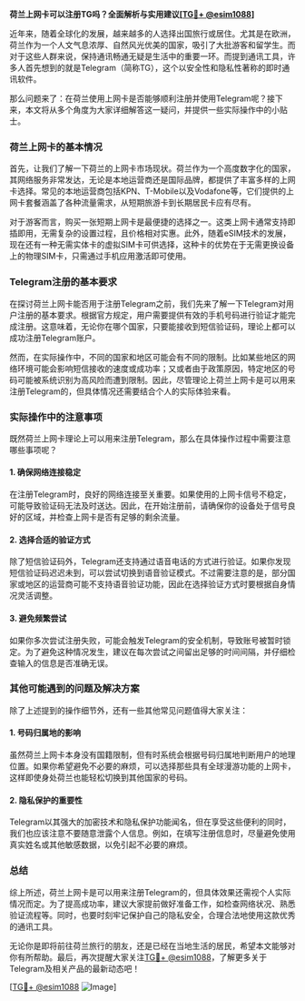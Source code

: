 **荷兰上网卡可以注册TG吗？全面解析与实用建议[[TG💪+ @esim1088](https://t.me/s/esim1088)]**

近年来，随着全球化的发展，越来越多的人选择出国旅行或居住。尤其是在欧洲，荷兰作为一个人文气息浓厚、自然风光优美的国家，吸引了大批游客和留学生。而对于这些人群来说，保持通讯畅通无疑是生活中的重要一环。而提到通讯工具，许多人首先想到的就是Telegram（简称TG），这个以安全性和隐私性著称的即时通讯软件。

那么问题来了：在荷兰使用上网卡是否能够顺利注册并使用Telegram呢？接下来，本文将从多个角度为大家详细解答这一疑问，并提供一些实际操作中的小贴士。

### 荷兰上网卡的基本情况

首先，让我们了解一下荷兰的上网卡市场现状。荷兰作为一个高度数字化的国家，其网络服务非常发达，无论是本地运营商还是国际品牌，都提供了丰富多样的上网卡选择。常见的本地运营商包括KPN、T-Mobile以及Vodafone等，它们提供的上网卡套餐涵盖了各种流量需求，从短期旅游卡到长期居民卡应有尽有。

对于游客而言，购买一张短期上网卡是最便捷的选择之一。这类上网卡通常支持即插即用，无需复杂的设置过程，且价格相对实惠。此外，随着eSIM技术的发展，现在还有一种无需实体卡的虚拟SIM卡可供选择，这种卡的优势在于无需更换设备上的物理SIM卡，只需通过手机应用激活即可使用。

### Telegram注册的基本要求

在探讨荷兰上网卡能否用于注册Telegram之前，我们先来了解一下Telegram对用户注册的基本要求。根据官方规定，用户需要提供有效的手机号码进行验证才能完成注册。这意味着，无论你在哪个国家，只要能接收到短信验证码，理论上都可以成功注册Telegram账户。

然而，在实际操作中，不同的国家和地区可能会有不同的限制。比如某些地区的网络环境可能会影响短信接收的速度或成功率；又或者由于政策原因，特定地区的号码可能被系统识别为高风险而遭到限制。因此，尽管理论上荷兰上网卡是可以用来注册Telegram的，但具体情况还需要结合个人的实际体验来看。

### 实际操作中的注意事项

既然荷兰上网卡理论上可以用来注册Telegram，那么在具体操作过程中需要注意哪些事项呢？

#### 1. 确保网络连接稳定
在注册Telegram时，良好的网络连接至关重要。如果使用的上网卡信号不稳定，可能导致验证码无法及时送达。因此，在开始注册前，请确保你的设备处于信号良好的区域，并检查上网卡是否有足够的剩余流量。

#### 2. 选择合适的验证方式
除了短信验证码外，Telegram还支持通过语音电话的方式进行验证。如果你发现短信验证码迟迟未到，可以尝试切换到语音验证模式。不过需要注意的是，部分国家或地区的运营商可能不支持语音验证功能，因此在选择验证方式时要根据自身情况灵活调整。

#### 3. 避免频繁尝试
如果你多次尝试注册失败，可能会触发Telegram的安全机制，导致账号被暂时锁定。为了避免这种情况发生，建议在每次尝试之间留出足够的时间间隔，并仔细检查输入的信息是否准确无误。

### 其他可能遇到的问题及解决方案

除了上述提到的操作细节外，还有一些其他常见问题值得大家关注：

#### 1. 号码归属地的影响
虽然荷兰上网卡本身没有国籍限制，但有时系统会根据号码归属地判断用户的地理位置。如果你希望避免不必要的麻烦，可以选择那些具有全球漫游功能的上网卡，这样即使身处荷兰也能轻松切换到其他国家的号码。

#### 2. 隐私保护的重要性
Telegram以其强大的加密技术和隐私保护功能闻名，但在享受这些便利的同时，我们也应该注意不要随意泄露个人信息。例如，在填写注册信息时，尽量避免使用真实姓名或其他敏感数据，以免引起不必要的麻烦。

### 总结

综上所述，荷兰上网卡是可以用来注册Telegram的，但具体效果还需视个人实际情况而定。为了提高成功率，建议大家提前做好准备工作，如检查网络状况、熟悉验证流程等。同时，也要时刻牢记保护自己的隐私安全，合理合法地使用这款优秀的通讯工具。

无论你是即将前往荷兰旅行的朋友，还是已经在当地生活的居民，希望本文能够对你有所帮助。最后，再次提醒大家关注[TG💪+ @esim1088](https://t.me/s/esim1088)，了解更多关于Telegram及相关产品的最新动态吧！

[[TG💪+ @esim1088](https://t.me/s/esim1088) ![Image](https://i.postimg.cc/4NQfJmqS/Snipaste-2025-05-13-00-14-12.png)]